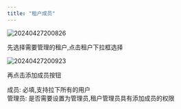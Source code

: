 ```yaml
---
title: "租户成员"
---
```


![20240427200826](https://img.isxcode.com/picgo/20240427200826.png)

先选择需要管理的租户,点击租户下拉框选择

![20240427200923](https://img.isxcode.com/picgo/20240427200923.png)

再点击添加成员按钮

成员: 必填,支持拉下所有的用户 <br/>
管理员: 是否需要设置为管理员,租户管理员具有添加成员的权限